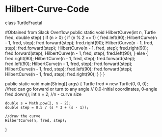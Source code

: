 # Hilbert-Curve-Code
class TurtleFractal 

#Obtained from Slack Overflow
public static void HilbertCurve(int n, Turtle fred, double step) {
    if (n > 0) {
        if (n % 2 == 1) {
            fred.left(90);
            HilbertCurve(n - 1, fred, step);
            fred.forward(step);
            fred.right(90);
            HilbertCurve(n - 1, fred, step);
            fred.forward(step);
            HilbertCurve(n - 1, fred, step);
            fred.right(90);
            fred.forward(step);
            HilbertCurve(n - 1, fred, step);
            fred.left(90);
        } else {
            fred.right(90);
            HilbertCurve(n - 1, fred, step);
            fred.forward(step);
            fred.left(90);
            HilbertCurve(n - 1, fred, step);
            fred.forward(step);
            HilbertCurve(n - 1, fred, step);
            fred.left(90);
            fred.forward(step);
            HilbertCurve(n - 1, fred, step);
            fred.right(90);
        }
    }
}

public static void main(String[] args) {
    Turtle fred = new Turtle(0, 0, 0);
    //fred can go forward or turn to any angle
    // 0,0-initial coordinates, 0-angle
    fred.down();
    int n = 2;
    //n - curve size 

    double s = Math.pow(2, n - 2);
    double step = 0.5 / (s * 3 + (s - 1));

    //draw the curve
    HilbertCurve(n, fred, step);

}

